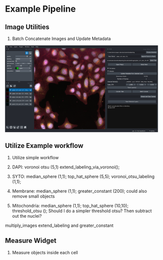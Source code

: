 # Example Pipeline

## Image Utilities

1. Batch Concatenate Images and Update Metadata

![Image Utilities](screenshots/image-concatenation.png)

## Utilize Example workflow

1. Utilize simple workflow

1. DAPI: voronoi otsu (5,1)
extend_labeling_via_voronoi();

2. SYTO: median_sphere (1,1); top_hat_sphere (5,5); voronoi_otsu_labeling (1,1);

3. Membrane: median_sphere (1,1); greater_constant (200);
could also remove small objects


5. Mitochondria: median_sphere (1,1); top_hat_sphere (10,10); threshold_otsu ();
Should I do a simpler threshold otsu? Then subtract out the nuclei?

multiply_images extend_labeling and greater_constant

## Measure Widget

1. Measure objects inside each cell
